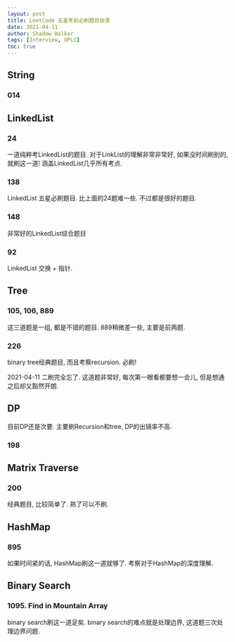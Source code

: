 ```yaml
---
layout: post
title: LeetCode 五星考前必刷题目收录
date: 2021-04-11
author: Shadow Walker
tags: [Interview, OPLC]
toc: true
---
```


## String

### 014


## LinkedList

### 24

一道纯粹考LinkedList的题目.  对于LinkList的理解非常非常好, 如果没时间刷别的, 就刷这一道! 涵盖LinkedList几乎所有考点.

### 138

LinkedList 五星必刷题目. 比上面的24题难一些. 不过都是很好的题目. 

### 148

非常好的LinkedList综合题目

### 92

LinkedList 交换 + 指针. 

## Tree

### 105, 106, 889

这三道题是一组, 都是不错的题目. 889稍微差一些, 主要是前两题. 



### 226

binary tree经典题目, 而且考察recursion. 必刷!

2021-04-11 二刷完全忘了. 这道题非常好, 每次第一眼看都要想一会儿, 但是想通之后却又豁然开朗. 


## DP

目前DP还是次要. 主要刷Recursion和tree, DP的出镜率不高. 


### 198

## Matrix Traverse

### 200

经典题目, 比较简单了. 熟了可以不刷. 

## HashMap

### 895

如果时间紧的话, HashMap刷这一道就够了. 考察对于HashMap的深度理解.  

## Binary Search

### 1095. Find in Mountain Array

binary search刷这一道足矣.  binary search的难点就是处理边界, 这道题三次处理边界问题. 